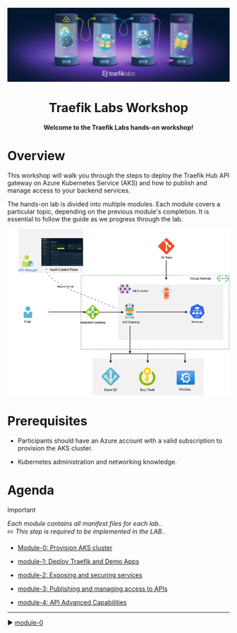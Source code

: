 ![traefiklabs](media/traefiklabs.jpeg)

<h1 align=center>Traefik Labs Workshop</h1>

<p align=center><b>Welcome to the Traefik Labs hands-on workshop!</b></p>

# Overview

This workshop will walk you through the steps to deploy the Traefik Hub API gateway on Azure Kubernetes Service (AKS) and how to publish and manage access to your backend services. 

The hands-on lab is divided into multiple modules. Each module covers a particular topic, depending on the previous module's completion. It is essential to follow the guide as we progress through the lab.   




![AKS-Hub](media/Azure-Hub-Hub-AKS.png)

# Prerequisites

- Participants should have an Azure account with a valid subscription to provision the AKS cluster. 

- Kubernetes administration and networking knowledge. 

# Agenda

> [!IMPORTANT]     
> *Each module contains all manifest files for each lab.*.             
> :pencil2: *This step is required to be implemented in the LAB.*.

- [Module-0: Provision AKS cluster](module-0/readme.md)

- [module-1: Deploy Traefik and Demo Apps](module-1/readme.md)

- [module-2: Exposing and securing services](module-2/readme.md)

- [module-3: Publishing and managing access to APIs](module-3/readme.md)

- [module-4: API Advanced Capabilities](module-4/readme.md)

------
:arrow_forward: [module-0](module-0/readme.md)
